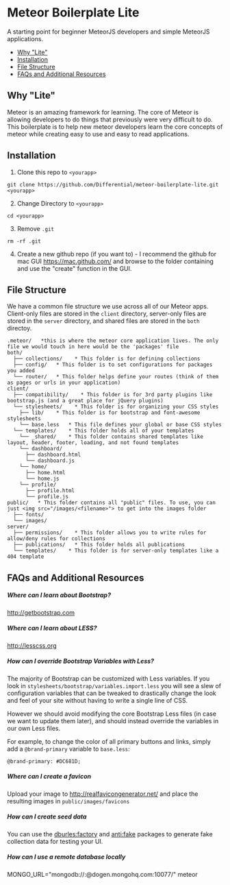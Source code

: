 # Meteor Boilerplate Lite

A starting point for beginner MeteorJS developers and simple MeteorJS applications.

* [Why "Lite"](#why)
* [Installation](#installation)
* [File Structure](#file-structure)
* [FAQs and Additional Resources](#faqs)

## <a name="why"></a> Why "Lite"
Meteor is an amazing framework for learning. The core of Meteor is allowing developers to do things that previously were
very difficult to do. This boilerplate is to help new meteor developers learn the core concepts of meteor while
creating easy to use and easy to read applications.

## <a name="installation"></a> Installation

1. Clone this repo to `<yourapp>`

  `git clone https://github.com/Differential/meteor-boilerplate-lite.git <yourapp>`

2. Change Directory to `<yourapp>`

  `cd <yourapp>`

3. Remove `.git`

  `rm -rf .git`

4. Create a new github repo (if you want to) - I recommend the github for mac GUI https://mac.github.com/ and browse to the folder
containing <yourapp> and use the "create" function in the GUI.

## <a name="file-structure"></a> File Structure

We have a common file structure we use across all of our Meteor apps. Client-only files are stored in the `client` directory, server-only files are stored in the `server` directory, and shared files are stored in the `both` directoy.

```
.meteor/   *this is where the meteor core application lives. The only file we would touch in here would be the 'packages' file
both/
  ├── collections/    * This folder is for defining collections
  ├── config/   * This folder is to set configurations for packages you added
  └── router/   * This folder helps define your routes (think of them as pages or urls in your application)
client/
  ├── compatibility/    * This folder is for 3rd party plugins like bootstrap.js (and a great place for jQuery plugins)
  └── stylesheets/    * This folder is for organizing your CSS styles
    ├── lib/    * This folder is for bootstrap and font-awesome stylesheets
    └── base.less   * This file defines your global or base CSS styles
  └── templates/    * This folder holds all of your templates
    └── _shared/    * This folder contains shared templates like layout, header, footer, loading, and not found templates
    └── dashboard/
      ├── dashboard.html
      └── dashboard.js
    └── home/
      ├── home.html
      └── home.js
    └── profile/
      ├── profile.html
      └── profile.js
public/   * This folder contains all "public" files. To use, you can just <img src="/images/<filename>"> to get into the images folder
  ├── fonts/
  └── images/
server/
  ├── permissions/    * This folder allows you to write rules for allow/deny rules for collections
  ├── publications/   * This folder holds all publications
  └── templates/    * This folder is for server-only templates like a 404 template
```

## <a name="faqs"></a> FAQs and Additional Resources

##### Where can I learn about Bootstrap?
http://getbootstrap.com

##### Where can I learn about LESS?
http://lesscss.org

##### How can I override Bootstrap Variables with Less?

The majority of Bootstrap can be customized with Less variables. If you look in `stylesheets/bootstrap/variables.import.less` you will see a slew of configuration variables that can be tweaked to drastically change the look and feel of your site without having to write a single line of CSS.

However we should avoid modifying the core Bootstrap Less files (in case we want to update them later), and should instead override the variables in our own Less files.

For example, to change the color of all primary buttons and links, simply add a `@brand-primary` variable to `base.less`:

```
@brand-primary: #DC681D;
```

##### Where can I create a favicon
Upload your image to http://realfavicongenerator.net/ and place the resulting images in `public/images/favicons`

##### How can I create seed data
You can use the [dburles:factory](https://github.com/percolatestudio/meteor-factory) and [anti:fake](https://github.com/anticoders/meteor-fake/) packages to generate fake collection data for testing your UI.

##### How can I use a remote database locally
MONGO_URL="mongodb://<user>:<password>@dogen.mongohq.com:10077/<dbname>" meteor
